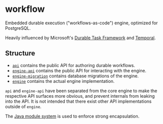 # workflow

Embedded durable execution ("workflows-as-code") engine, optimized for PostgreSQL.

Heavily influenced by Microsoft's [Durable Task Framework](https://github.com/Azure/durabletask)
and [Temporal](https://github.com/temporalio/temporal).

## Structure

* [`api`](api) contains the public API for authoring durable workflows.
* [`engine-api`](engine-api) contains the public API for interacting with the engine.
* [`engine-migration`](engine-migration) contains database migrations of the engine.
* [`engine`](engine) contains the actual engine implementation.

`api` and `engine-api` have been separated from the core engine to make the respective
API surfaces more obvious, and prevent internals from leaking into the API. 
It is not intended that there exist other API implementations outside of `engine`.

The [Java module system](https://dev.java/learn/modules/intro/) is used to enforce strong encapsulation.
